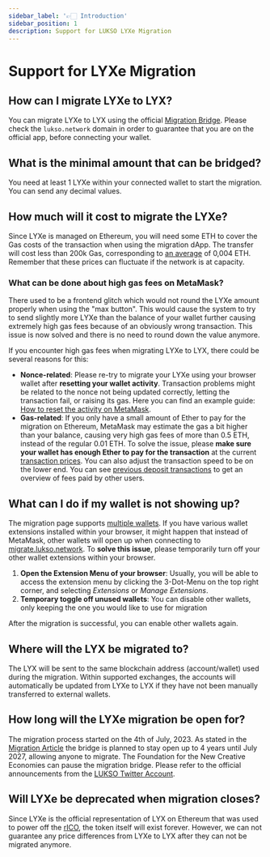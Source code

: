 ```yaml
---
sidebar_label: '👉🏻 Introduction'
sidebar_position: 1
description: Support for LUKSO LYXe Migration
---
```


# Support for LYXe Migration

## How can I migrate LYXe to LYX?

You can migrate LYXe to LYX using the official [Migration Bridge](https://migrate.lukso.network/). Please check the `lukso.network` domain in order to guarantee that you are on the official app, before connecting your wallet.

## What is the minimal amount that can be bridged?

You need at least 1 LYXe within your connected wallet to start the migration. You can send any decimal values.

## How much will it cost to migrate the LYXe?

Since LYXe is managed on Ethereum, you will need some ETH to cover the Gas costs of the transaction when using the migration dApp. The transfer will cost less than 200k Gas, corresponding to [an average](https://etherscan.io/gastracker) of 0,004 ETH. Remember that these prices can fluctuate if the network is at capacity.

### What can be done about high gas fees on MetaMask?

There used to be a frontend glitch which would not round the LYXe amount properly when using the "max button". This would cause the system to try to send slightly more LYXe than the balance of your wallet further causing extremely high gas fees because of an obviously wrong transaction. This issue is now solved and there is no need to round down the value anymore.

If you encounter high gas fees when migrating LYXe to LYX, there could be several reasons for this:

- **Nonce-related**: Please re-try to migrate your LYXe using your browser wallet after **resetting your wallet activity**. Transaction problems might be related to the nonce not being updated correctly, letting the transaction fail, or raising its gas. Here you can find an example guide: [How to reset the activity on MetaMask](https://support.metamask.io/hc/en-us/articles/360015488891-How-to-clear-your-account-activity-reset-account).
- **Gas-related**: If you only have a small amount of Ether to pay for the migration on Ethereum, MetaMask may estimate the gas a bit higher than your balance, causing very high gas fees of more than 0.5 ETH, instead of the regular 0.01 ETH. To solve the issue, please **make sure your wallet has enough Ether to pay for the transaction** at the current [transaction prices](https://etherscan.io/gastracker). You can also adjust the transaction speed to be on the lower end. You can see [previous deposit transactions](https://etherscan.io/address/0xdE000042830A211533662637fE66760f1F2cD717#tokentxns) to get an overview of fees paid by other users.

## What can I do if my wallet is not showing up?

The migration page supports [multiple wallets](../general/wallet-support.md). If you have various wallet extensions installed within your browser, it might happen that instead of MetaMask, other wallets will open up when connecting to [migrate.lukso.network](https://migrate.lukso.network/). To **solve this issue**, please temporarily turn off your other wallet extensions within your browser.

1. **Open the Extension Menu of your browser**: Usually, you will be able to access the extension menu by clicking the 3-Dot-Menu on
   the top right corner, and selecting _Extensions_ or _Manage Extensions_.
2. **Temporary toggle off unused wallets**: You can disable other wallets, only keeping the one you would like to use for migration

After the migration is successful, you can enable other wallets again.

## Where will the LYX be migrated to?

The LYX will be sent to the same blockchain address (account/wallet) used during the migration. Within supported exchanges, the accounts will automatically be updated from LYXe to LYX if they have not been manually transferred to external wallets.

## How long will the LYXe migration be open for?

The migration process started on the 4th of July, 2023. As stated in the [Migration Article](https://medium.com/lukso/the-lyxe-migration-process-374053e5ddf5) the bridge is planned to stay open up to 4 years until July 2027, allowing anyone to migrate. The Foundation for the New Creative Economies can pause the migration bridge. Please refer to the official announcements from the [LUKSO Twitter Account](https://twitter.com/lukso_io).

## Will LYXe be deprecated when migration closes?

Since LYXe is the official representation of LYX on Ethereum that was used to power off the [rICO](https://medium.com/lukso/re-launching-the-reversible-ico-5289989ce7ed), the token itself will exist forever. However, we can not guarantee any price differences from LYXe to LYX after they can not be migrated anymore.
